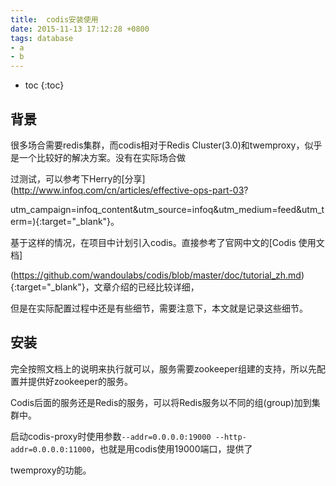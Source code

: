 ```yaml
---
title:  codis安装使用
date: 2015-11-13 17:12:28 +0800
tags: database
- a
- b
---
```


* toc
{:toc}

## 背景

 很多场合需要redis集群，而codis相对于Redis Cluster(3.0)和twemproxy，似乎是一个比较好的解决方案。没有在实际场合做

过测试，可以参考下Herry的[分享](http://www.infoq.com/cn/articles/effective-ops-part-03?

utm_campaign=infoq_content&utm_source=infoq&utm_medium=feed&utm_term=){:target="_blank"}。

 基于这样的情况，在项目中计划引入codis。直接参考了官网中文的[Codis 使用文档]

(https://github.com/wandoulabs/codis/blob/master/doc/tutorial_zh.md){:target="_blank"}，文章介绍的已经比较详细，

但是在实际配置过程中还是有些细节，需要注意下，本文就是记录这些细节。

## 安装

完全按照文档上的说明来执行就可以，服务需要zookeeper组建的支持，所以先配置并提供好zookeeper的服务。

Codis后面的服务还是Redis的服务，可以将Redis服务以不同的组(group)加到集群中。

启动codis-proxy时使用参数`--addr=0.0.0.0:19000 --http-addr=0.0.0.0:11000`，也就是用codis使用19000端口，提供了

twemproxy的功能。

